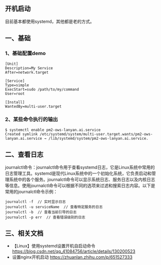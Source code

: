 ## 开机启动

目前基本都使用systemd，其他都是老的方式。

## 一、基础

### 1、基础配置demo

```
[Unit]
Description=My Service
After=network.target

[Service]
Type=simple
ExecStart=sudo /path/to/my/command
User=root

[Install]
WantedBy=multi-user.target

```

### 2、某些命令执行的输出

```
$ systemctl enable pm2-ows-lanyan.ai.service
Created symlink /etc/systemd/system/multi-user.target.wants/pm2-ows-lanyan.ai.service → /lib/systemd/system/pm2-ows-lanyan.ai.service.
```

## 二、查看日志

journalctl命令：journalctl命令用于查看systemd日志，它是Linux系统中常用的日志管理工具。systemd是现代Linux系统中的一个初始化系统，它负责启动和管理系统中的各个服务。journalctl命令可以显示系统日志、服务日志以及内核日志等信息。使用journalctl命令可以根据不同的选项来过滤和搜索日志内容。以下是常用的journalctl命令示例：

```
journalctl -f  // 实时显示日志
journalctl -u serviceName  // 查看特定服务的日志
journalctl -b  // 查看当前引导的日志
journalctl -p err  // 查看错误级别的日志
```

## 三、相关文档

- 【Linux】使用systemd设置开机自启动命令 https://blog.csdn.net/qq_41084756/article/details/130200523
- 设置nginx开机启动 https://zhuanlan.zhihu.com/p/651527333





